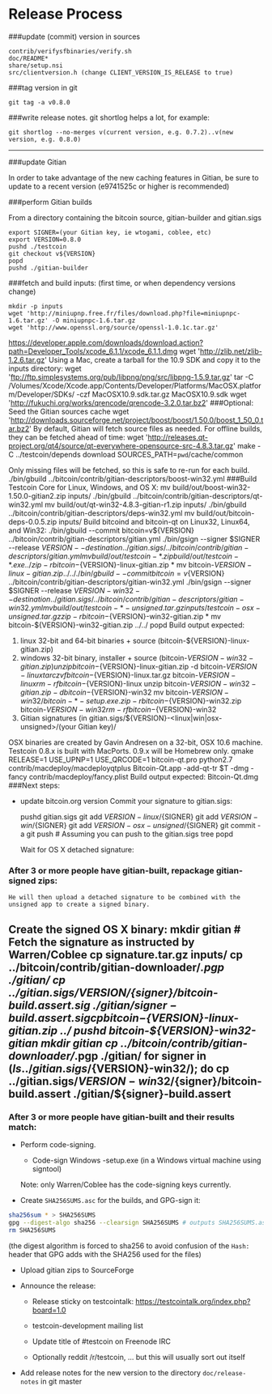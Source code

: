 Release Process
====================

###update (commit) version in sources

	contrib/verifysfbinaries/verify.sh
	doc/README*
	share/setup.nsi
	src/clientversion.h (change CLIENT_VERSION_IS_RELEASE to true)

###tag version in git

	git tag -a v0.8.0

###write release notes. git shortlog helps a lot, for example:

	git shortlog --no-merges v(current version, e.g. 0.7.2)..v(new version, e.g. 0.8.0)

* * *

###update Gitian

 In order to take advantage of the new caching features in Gitian, be sure to update to a recent version (e9741525c or higher is recommended)

###perform Gitian builds

 From a directory containing the bitcoin source, gitian-builder and gitian.sigs
  
    export SIGNER=(your Gitian key, ie wtogami, coblee, etc)
	export VERSION=0.8.0
	pushd ./testcoin
	git checkout v${VERSION}
	popd
	pushd ./gitian-builder

###fetch and build inputs: (first time, or when dependency versions change)

	mkdir -p inputs
	wget 'http://miniupnp.free.fr/files/download.php?file=miniupnpc-1.6.tar.gz' -O miniupnpc-1.6.tar.gz
	wget 'http://www.openssl.org/source/openssl-1.0.1c.tar.gz'

 https://developer.apple.com/downloads/download.action?path=Developer_Tools/xcode_6.1.1/xcode_6.1.1.dmg
	wget 'http://zlib.net/zlib-1.2.6.tar.gz'
 Using a Mac, create a tarball for the 10.9 SDK and copy it to the inputs directory:
	wget 'ftp://ftp.simplesystems.org/pub/libpng/png/src/libpng-1.5.9.tar.gz'
	tar -C /Volumes/Xcode/Xcode.app/Contents/Developer/Platforms/MacOSX.platform/Developer/SDKs/ -czf MacOSX10.9.sdk.tar.gz MacOSX10.9.sdk
	wget 'http://fukuchi.org/works/qrencode/qrencode-3.2.0.tar.bz2'
###Optional: Seed the Gitian sources cache
	wget 'http://downloads.sourceforge.net/project/boost/boost/1.50.0/boost_1_50_0.tar.bz2'
  By default, Gitian will fetch source files as needed. For offline builds, they can be fetched ahead of time:
	wget 'http://releases.qt-project.org/qt4/source/qt-everywhere-opensource-src-4.8.3.tar.gz'
	make -C ../testcoin/depends download SOURCES_PATH=`pwd`/cache/common

  Only missing files will be fetched, so this is safe to re-run for each build.
	./bin/gbuild ../bitcoin/contrib/gitian-descriptors/boost-win32.yml
###Build Testcoin Core for Linux, Windows, and OS X:
	mv build/out/boost-win32-1.50.0-gitian2.zip inputs/
	./bin/gbuild ../bitcoin/contrib/gitian-descriptors/qt-win32.yml
	mv build/out/qt-win32-4.8.3-gitian-r1.zip inputs/
	./bin/gbuild ../bitcoin/contrib/gitian-descriptors/deps-win32.yml
	mv build/out/bitcoin-deps-0.0.5.zip inputs/
 Build bitcoind and bitcoin-qt on Linux32, Linux64, and Win32:
	./bin/gbuild --commit bitcoin=v${VERSION} ../bitcoin/contrib/gitian-descriptors/gitian.yml
	./bin/gsign --signer $SIGNER --release ${VERSION} --destination ../gitian.sigs/ ../bitcoin/contrib/gitian-descriptors/gitian.yml
	mv build/out/testcoin-*.zip build/out/testcoin-*.exe ../
	zip -r bitcoin-${VERSION}-linux-gitian.zip *
	mv bitcoin-${VERSION}-linux-gitian.zip ../../
	./bin/gbuild --commit bitcoin=v${VERSION} ../bitcoin/contrib/gitian-descriptors/gitian-win32.yml
	./bin/gsign --signer $SIGNER --release ${VERSION}-win32 --destination ../gitian.sigs/ ../bitcoin/contrib/gitian-descriptors/gitian-win32.yml
	mv build/out/testcoin-*-unsigned.tar.gz inputs/testcoin-osx-unsigned.tar.gz
	zip -r bitcoin-${VERSION}-win32-gitian.zip *
	mv bitcoin-${VERSION}-win32-gitian.zip ../../
	popd
  Build output expected:

  1. linux 32-bit and 64-bit binaries + source (bitcoin-${VERSION}-linux-gitian.zip)
  2. windows 32-bit binary, installer + source (bitcoin-${VERSION}-win32-gitian.zip)
	unzip bitcoin-${VERSION}-linux-gitian.zip -d bitcoin-${VERSION}-linux
	tar czvf bitcoin-${VERSION}-linux.tar.gz bitcoin-${VERSION}-linux
	rm -rf bitcoin-${VERSION}-linux
	unzip bitcoin-${VERSION}-win32-gitian.zip -d bitcoin-${VERSION}-win32
	mv bitcoin-${VERSION}-win32/bitcoin-*-setup.exe .
	zip -r bitcoin-${VERSION}-win32.zip bitcoin-${VERSION}-win32
	rm -rf bitcoin-${VERSION}-win32
  5. Gitian signatures (in gitian.sigs/${VERSION}-<linux|win|osx-unsigned>/(your Gitian key)/

  OSX binaries are created by Gavin Andresen on a 32-bit, OSX 10.6 machine.
  Testcoin 0.8.x is built with MacPorts.  0.9.x will be Homebrew only.
	qmake RELEASE=1 USE_UPNP=1 USE_QRCODE=1 bitcoin-qt.pro
	python2.7 contrib/macdeploy/macdeployqtplus Bitcoin-Qt.app -add-qt-tr $T -dmg -fancy contrib/macdeploy/fancy.plist
 Build output expected: Bitcoin-Qt.dmg
###Next steps:

* update bitcoin.org version
Commit your signature to gitian.sigs:

	pushd gitian.sigs
	git add ${VERSION}-linux/${SIGNER}
	git add ${VERSION}-win/${SIGNER}
	git add ${VERSION}-osx-unsigned/${SIGNER}
	git commit -a
	git push  # Assuming you can push to the gitian.sigs tree
	popd

  Wait for OS X detached signature:
### After 3 or more people have gitian-built, repackage gitian-signed zips:
	He will then upload a detached signature to be combined with the unsigned app to create a signed binary.
  Create the signed OS X binary:
	mkdir gitian
	# Fetch the signature as instructed by Warren/Coblee
	cp signature.tar.gz inputs/
	cp ../bitcoin/contrib/gitian-downloader/*.pgp ./gitian/
	 cp ../gitian.sigs/${VERSION}/${signer}/bitcoin-build.assert.sig ./gitian/${signer}-build.assert.sig
	cp bitcoin-${VERSION}-linux-gitian.zip ../
	pushd bitcoin-${VERSION}-win32-gitian
	mkdir gitian
	cp ../bitcoin/contrib/gitian-downloader/*.pgp ./gitian/
	for signer in $(ls ../gitian.sigs/${VERSION}-win32/); do
	 cp ../gitian.sigs/${VERSION}-win32/${signer}/bitcoin-build.assert ./gitian/${signer}-build.assert
-------------------------------------------------------------------------

### After 3 or more people have gitian-built and their results match:

- Perform code-signing.

    - Code-sign Windows -setup.exe (in a Windows virtual machine using signtool)

  Note: only Warren/Coblee has the code-signing keys currently.

- Create `SHA256SUMS.asc` for the builds, and GPG-sign it:
```bash
sha256sum * > SHA256SUMS
gpg --digest-algo sha256 --clearsign SHA256SUMS # outputs SHA256SUMS.asc
rm SHA256SUMS
```
(the digest algorithm is forced to sha256 to avoid confusion of the `Hash:` header that GPG adds with the SHA256 used for the files)

- Upload gitian zips to SourceForge

- Announce the release:

  - Release sticky on testcointalk: https://testcointalk.org/index.php?board=1.0

  - testcoin-development mailing list

  - Update title of #testcoin on Freenode IRC

  - Optionally reddit /r/testcoin, ... but this will usually sort out itself

- Add release notes for the new version to the directory `doc/release-notes` in git master

